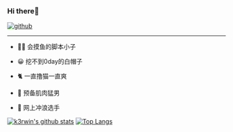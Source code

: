 ### Hi there👋

[![github](https://img.shields.io/static/v1?label=github&message=k3rwin&color=blue)](https://github.com/k3rwin)

----

- 🧑‍💻 会摸鱼的脚本小子

- 😀 挖不到0day的白帽子
- 🐈 一直撸猫一直爽
- 💪 预备肌肉猛男
- 🚣 网上冲浪选手

[![k3rwin's github stats](https://github-readme-stats.vercel.app/api?username=k3rwin&show_icons=true)](https://github.com/k3rwin) [![Top Langs](https://github-readme-stats.vercel.app/api/top-langs?username=k3rwin)](https://github.com/k3rwin)

